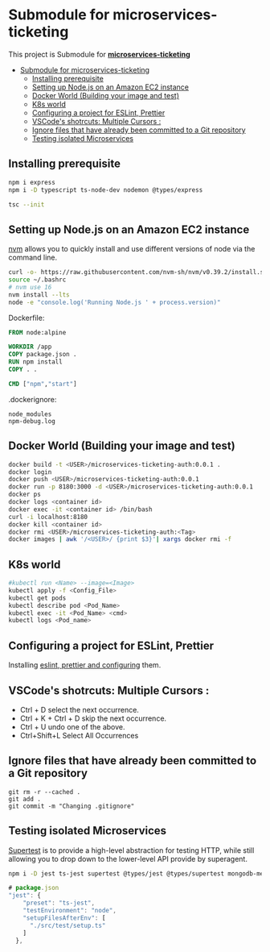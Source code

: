 # Submodule for microservices-ticketing
This project is Submodule for [**microservices-ticketing**](https://github.com/mehradi-github/microservices-ticketing)

- [Submodule for microservices-ticketing](#submodule-for-microservices-ticketing)
  - [Installing prerequisite](#installing-prerequisite)
  - [Setting up Node.js on an Amazon EC2 instance](#setting-up-nodejs-on-an-amazon-ec2-instance)
  - [Docker World (Building your image and test)](#docker-world-building-your-image-and-test)
  - [K8s world](#k8s-world)
  - [Configuring a project for ESLint, Prettier](#configuring-a-project-for-eslint-prettier)
  - [VSCode's shotrcuts: Multiple Cursors :](#vscodes-shotrcuts-multiple-cursors-)
  - [Ignore files that have already been committed to a Git repository](#ignore-files-that-have-already-been-committed-to-a-git-repository)
  - [Testing isolated Microservices](#testing-isolated-microservices)

## Installing prerequisite
```sh
npm i express
npm i -D typescript ts-node-dev nodemon @types/express

tsc --init
```

## Setting up Node.js on an Amazon EC2 instance
[nvm](https://github.com/nvm-sh/nvm/) allows you to quickly install and use different versions of node via the command line.
```sh
curl -o- https://raw.githubusercontent.com/nvm-sh/nvm/v0.39.2/install.sh | bash
source ~/.bashrc
# nvm use 16
nvm install --lts
node -e "console.log('Running Node.js ' + process.version)"
```

Dockerfile:
```dockerfile
FROM node:alpine

WORKDIR /app
COPY package.json .
RUN npm install
COPY . .

CMD ["npm","start"]
```

.dockerignore:
```
node_modules
npm-debug.log
```
## Docker World (Building your image and test)
```sh
docker build -t <USER>/microservices-ticketing-auth:0.0.1 .
docker login
docker push <USER>/microservices-ticketing-auth:0.0.1
docker run -p 8180:3000 -d <USER>/microservices-ticketing-auth:0.0.1
docker ps
docker logs <container id>
docker exec -it <container id> /bin/bash
curl -i localhost:8180
docker kill <container id>
docker rmi <USER>/microservices-ticketing-auth:<Tag>
docker images | awk '/<USER>/ {print $3}'| xargs docker rmi -f
```
## K8s world
```sh
#kubectl run <Name> --image=<Image>
kubectl apply -f <Config_File>
kubectl get pods
kubectl describe pod <Pod_Name>
kubectl exec -it <Pod_Name> <cmd>
kubectl logs <Pod_name>
```

## Configuring a project for ESLint, Prettier
Installing [eslint, prettier and configuring](https://github.com/mehradi-github/jest-rtl) them.

## VSCode's shotrcuts: Multiple Cursors :
- Ctrl + D select the next occurrence.
- Ctrl + K + Ctrl + D skip the next occurrence.
- Ctrl + U undo one of the above.
- Ctrl+Shift+L Select All Occurrences

## Ignore files that have already been committed to a Git repository
```git
git rm -r --cached .
git add .
git commit -m "Changing .gitignore"
```
## Testing isolated Microservices
[Supertest](https://www.npmjs.com/package/supertest) is to provide a high-level abstraction for testing HTTP, while still allowing you to drop down to the lower-level API provide by superagent.

```sh
npm i -D jest ts-jest supertest @types/jest @types/supertest mongodb-memory-server
```

```js
# package.json
"jest": {
    "preset": "ts-jest",
    "testEnvironment": "node",
    "setupFilesAfterEnv": [
      "./src/test/setup.ts"
    ]
  },

```
